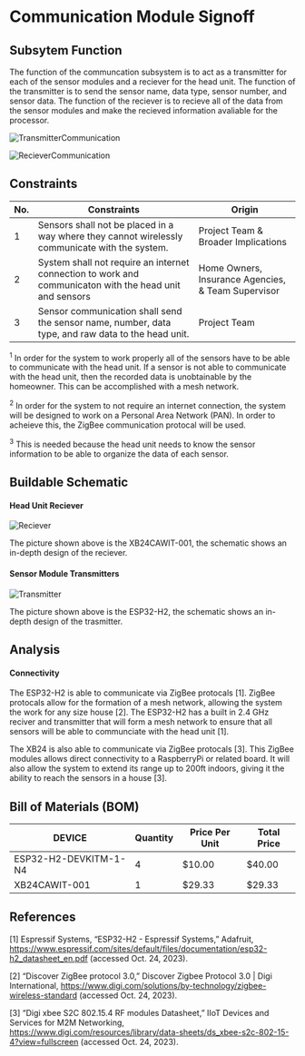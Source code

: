 # Communication Module Signoff

## Subsytem Function
The function of the communcation subsystem is to act as a transmitter for each of the sensor modules and a reciever for the head unit. The function of the transmitter is to send the sensor name, data type, sensor number, and sensor data. The function of the reciever is to recieve all of the data from the sensor modules and make the recieved information avaliable for the processor. 

![TransmitterCommunication](https://github.com/jacksonrwoodard/HouseHealthMonitoring/assets/142913669/cfb66cac-4edb-49bc-8843-ddd06d3072f7)

![RecieverCommunication](https://github.com/jacksonrwoodard/HouseHealthMonitoring/assets/142913669/8ede150c-271b-4bfd-8071-dab157138e04)


## Constraints
| No. | Constraints                                                                                    | Origin                              |
| --- | ---------------------------------------------------------------------------------------------- | ----------------------------------- |
|  1  | Sensors shall not be placed in a way where they cannot wirelessly communicate with the system. | Project Team & Broader Implications |
|  2  | System shall not require an internet connection to work and communicaton with the head unit and sensors | Home Owners, Insurance Agencies, & Team Supervisor |
|  3  | Sensor communication shall send the sensor name, number, data type, and raw data to the head unit. | Project Team |

<sup>1</sup> In order for the system to work properly all of the sensors have to be able to communicate with the head unit. If a sensor is not able to communicate with the head unit, then the recorded data is unobtainable by the homeowner. This can be accomplished with a mesh network.

<sup>2</sup> In order for the system to not require an internet connection, the system will be designed to work on a Personal Area Network (PAN). In order to acheieve this, the ZigBee communication protocal will be used.

<sup>3</sup> This is needed because the head unit needs to know the sensor information to be able to organize the data of each sensor. 


## Buildable Schematic
#### Head Unit Reciever
![Reciever](https://github.com/jacksonrwoodard/HouseHealthMonitoring/assets/142913669/86660aec-523b-4ed7-8e32-47fd15c300dd)

The picture shown above is the XB24CAWIT-001, the schematic shows an in-depth design of the reciever.
#### Sensor Module Transmitters
 ![Transmitter](https://github.com/jacksonrwoodard/HouseHealthMonitoring/assets/142913669/7f7b898d-26be-4da4-8958-8dd662d6b1b3)
 
The picture shown above is the ESP32-H2, the schematic shows an in-depth design of the trasmitter.
 
## Analysis
#### Connectivity
The ESP32-H2 is able to communicate via ZigBee protocals [1]. ZigBee protocals allow for the formation of a mesh network, allowing the system the work for any size house [2]. The ESP32-H2 has a built in 2.4 GHz reciver and transmitter that will form a mesh network to ensure that all sensors will be able to communciate with the head unit [1].

The XB24 is also able to communicate via ZigBee protocals [3]. This ZigBee modules allows direct connectivity to a RaspberryPi or related board. It will also allow the system to extend its range up to 200ft indoors, giving it the ability to reach the sensors in a house [3].


## Bill of Materials (BOM)
| DEVICE | Quantity | Price Per Unit | Total Price |
| ------ | -------- | -------------- | ----------- |
| ESP32-H2-DEVKITM-1-N4 | 4 | $10.00 | $40.00 |
| XB24CAWIT-001 | 1 | $29.33 | $29.33 |

## References
[1] Espressif Systems, “ESP32-H2 - Espressif Systems,” Adafruit, https://www.espressif.com/sites/default/files/documentation/esp32-h2_datasheet_en.pdf (accessed Oct. 24, 2023). 

[2] “Discover ZigBee protocol 3.0,” Discover Zigbee Protocol 3.0 | Digi International, https://www.digi.com/solutions/by-technology/zigbee-wireless-standard (accessed Oct. 24, 2023). 

[3] “Digi xbee S2C 802.15.4 RF modules Datasheet,” IIoT Devices and Services for M2M Networking, https://www.digi.com/resources/library/data-sheets/ds_xbee-s2c-802-15-4?view=fullscreen (accessed Oct. 24, 2023). 
